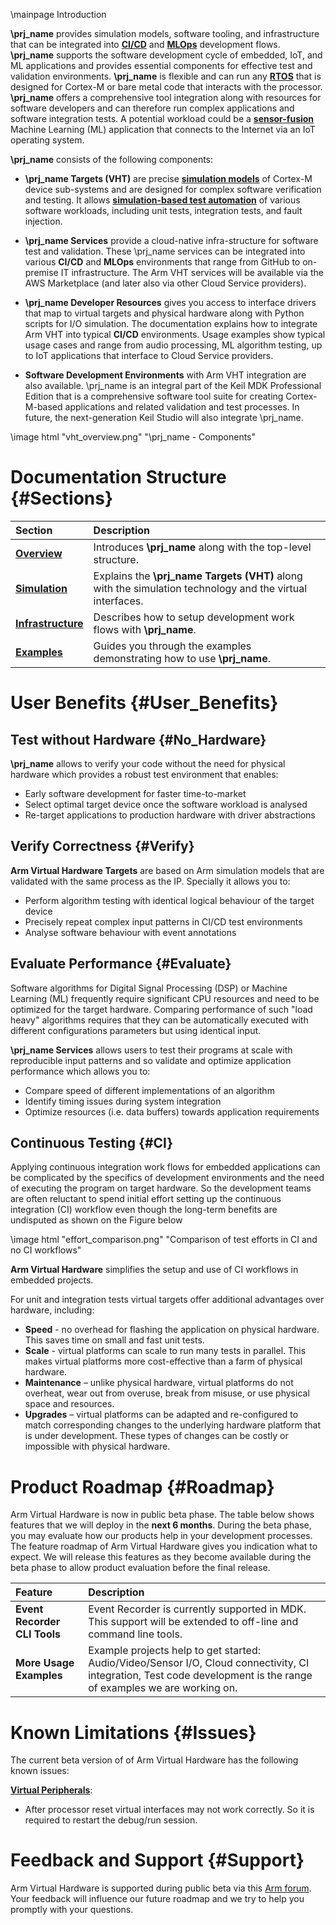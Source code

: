 \mainpage Introduction

**\prj_name** provides simulation models, software tooling, and infrastructure that can be integrated into [**CI/CD**](https://en.wikipedia.org/wiki/CI/CD) and [**MLOps**](https://en.wikipedia.org/wiki/MLOps) development flows. **\prj_name** supports the software development cycle of embedded, IoT, and ML applications and provides essential components for effective test and validation environments. **\prj_name** is flexible and can run any [**RTOS**](https://en.wikipedia.org/wiki/Real-time_operating_system) that is designed for Cortex-M or bare metal code that interacts with the processor. **\prj_name** offers a comprehensive tool integration along with resources for software developers and can therefore run complex applications and software integration tests. A potential workload could be a [**sensor-fusion**](https://en.wikipedia.org/wiki/Sensor_fusion) Machine Learning (ML) application that connects to the Internet via an IoT operating system.

**\prj_name** consists of the following components:

  - **\prj_name Targets (VHT)** are precise [**simulation models**](https://en.wikipedia.org/wiki/Simulation) of Cortex-M device sub-systems and are designed for complex software verification and testing. It allows [**simulation-based test automation**](https://en.wikipedia.org/wiki/Test_automation) of various software workloads, including unit tests, integration tests, and fault injection. 

  - **\prj_name Services** provide a cloud-native infra-structure for software test and validation. These \prj_name services can be integrated into various **CI/CD** and **MLOps** environments that range from GitHub to on-premise IT infrastructure. The Arm VHT services will be available via the AWS Marketplace (and later also via other Cloud Service providers).
 
  - **\prj_name Developer Resources** gives you access to interface drivers that map to virtual targets and physical hardware along with Python scripts for I/O simulation. The documentation explains how to integrate Arm VHT into typical **CI/CD** environments. Usage examples show typical usage cases and range from audio processing, ML algorithm testing, up to IoT applications that interface to Cloud Service providers.
  
  - **Software Development Environments** with Arm VHT integration are also available. \prj_name is an integral part of the Keil MDK Professional Edition that is a comprehensive software tool suite for creating Cortex-M-based applications and related validation and test processes. In future, the next-generation Keil Studio will also integrate \prj_name.

\image html "vht_overview.png" "\prj_name - Components"


# Documentation Structure {#Sections}

Section                                                    | Description
:----------------------------------------------------------|:--------------------
[**Overview**](index.html)                                 | Introduces **\prj_name** along with the top-level structure.
[**Simulation**](../../simulation/html/index.html)         | Explains the **\prj_name Targets (VHT)** along with the simulation technology and the virtual interfaces.
[**Infrastructure**](../../infrastructure/html/index.html) | Describes how to setup development work flows with **\prj_name**.
[**Examples**](../../examples/html/index.html)             | Guides you through the examples demonstrating how to use **\prj_name**.


# User Benefits {#User_Benefits}

## Test without Hardware {#No_Hardware}

**\prj_name** allows to verify your code without the need for physical hardware which provides a robust test environment that enables:
 - Early software development for faster time-to-market
 - Select optimal target device once the software workload is analysed
 - Re-target applications to production hardware with driver abstractions

## Verify Correctness {#Verify}

**Arm Virtual Hardware Targets** are based on Arm simulation models that are validated with the same process as the IP. Specially it allows you to:
 - Perform algorithm testing with identical logical behaviour of the target device
 - Precisely repeat complex input patterns in CI/CD test environments
 - Analyse software behaviour with event annotations

## Evaluate Performance {#Evaluate}

Software algorithms for Digital Signal Processing (DSP) or Machine Learning (ML) frequently require significant CPU resources and need to be optimized for the target hardware. Comparing performance of such "load heavy" algorithms requires that they can be automatically executed with different configurations parameters but using identical input. 

**\prj_name Services** allows users to test their programs at scale with reproducible input patterns and so validate and optimize application performance which allows you to:
 - Compare speed of different implementations of an algorithm
 - Identify timing issues during system integration
 - Optimize resources (i.e. data buffers) towards application requirements

## Continuous Testing {#CI}

Applying continuous integration work flows for embedded applications can be complicated by the specifics of development environments and the need of executing the program on target hardware. So the development teams are often reluctant to spend initial effort setting up the continuous integration (CI) workflow even though the long-term benefits are undisputed as shown on the Figure below

\image html "effort_comparison.png" "Comparison of test efforts in CI and no CI workflows"

**Arm Virtual Hardware** simplifies the setup and use of CI workflows in embedded projects.

For unit and integration tests virtual targets offer additional advantages over hardware, including:
 - **Speed** - no overhead for flashing the application on physical hardware. This saves time on small and fast unit tests. 
 - **Scale** - virtual platforms can scale to run many tests in parallel. This makes virtual platforms more cost-effective than a farm of physical hardware. 
 - **Maintenance** – unlike physical hardware, virtual platforms do not overheat, wear out from overuse, break from misuse, or use physical space and resources. 
 - **Upgrades** – virtual platforms can be adapted and re-configured to match corresponding changes to the underlying hardware platform that is under development. These types of changes can be costly or impossible with physical hardware.

# Product Roadmap {#Roadmap}

Arm Virtual Hardware is now in public beta phase. The table below shows features that we will deploy in the **next 6 months**.  During the beta phase, you may evaluate how our products help in your development processes. The feature roadmap of Arm Virtual Hardware gives you indication what to expect. We will release this features as they become available during the beta phase to allow product evaluation before the final release.

Feature                         | Description     
:-------------------------------|:----------------
**Event Recorder CLI Tools**    | Event Recorder is currently supported in MDK. This support will be extended to off-line and command line tools.
**More Usage Examples**         | Example projects help to get started: Audio/Video/Sensor I/O, Cloud connectivity, CI integration, Test code development is the range of examples we are working on.

# Known Limitations {#Issues}

The current beta version of of Arm Virtual Hardware has the following known issues:

[**Virtual Peripherals**](../../simulation/html/group__arm__cmvp.html):
  - After processor reset virtual interfaces may not work correctly. So it is required to restart the debug/run session.

# Feedback and Support {#Support}

Arm Virtual Hardware is supported during public beta via this [Arm forum](https://community.arm.com/support-forums/f/arm-virtual-hardware-targets-forum). Your feedback will influence our future roadmap and we try to help you promptly with your questions.
